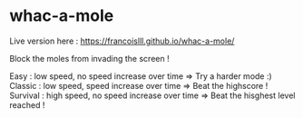 # whac-a-mole

Live version here : https://francoislll.github.io/whac-a-mole/

Block the moles from invading the screen !

Easy : low speed, no speed increase over time => Try a harder mode :)
Classic : low speed, speed increase over time => Beat the highscore !
Survival : high speed, no speed increase over time => Beat the hisghest level reached !